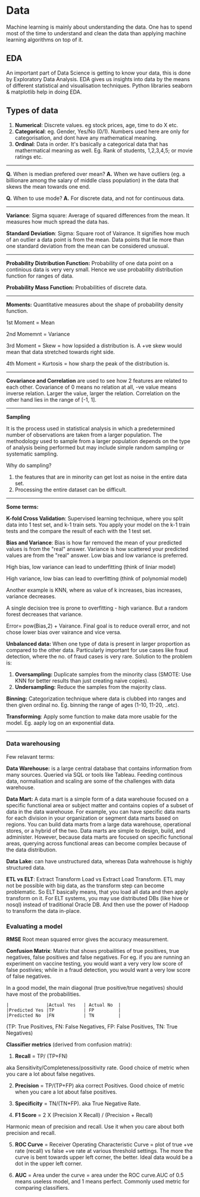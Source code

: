# Data

Machine learning is mainly about understanding the data. One has to spend most of the time to understand and clean the data than applying machine learning algorithms on top of it.

## EDA
An important part of Data Science is getting to know your data, this is done by Exploratory Data Analysis. EDA gives us insights into data by the means of different statistical and visualisation techniques. Python libraries seaborn & matplotlib help in doing EDA. 


## Types of data

1. **Numerical**: Discrete values. eg stock prices, age, time to do X etc.
2. **Categorical**: eg. Gender, Yes/No (0/1). Numbers used here are only for categorisation, and dont have any mathematical meaning.
3. **Ordinal**: Data in order. It's basically a categorical data that has mathermatical meaning as well. Eg. Rank of students, 1,2,3,4,5; or movie ratings etc.

--------

**Q.** When is median prefered over mean?
**A.** When we have outliers (eg. a billionare among the salary of middle class population) in the data that skews the mean towards one end.

**Q.** When to use mode?
**A.** For discrete data, and not for continuous data.

-------

**Variance**: Sigma square: Average of squared differences from the mean. It measures how much spread the data has.

**Standard Deviation**: Sigma: Square root of Vairance. It signifies how much of an outlier a data point is from the mean. Data points that lie more than one standard deviation from the mean can be considered unusual.

------

**Probability Distribution Function:** Probability of one data point on a continious data is very very small. Hence we use probability distribution function for ranges of data.

**Probability Mass Function:** Probabilities of discrete data.

------

**Moments:** Quantitative measures about the shape of probability density function.

1st Moment = Mean

2nd Momemnt = Variance

3rd Moment = Skew = how lopsided a distribution is. A +ve skew would mean that data stretched towards right side.

4th Moment = Kurtosis = how sharp the peak of the distribution is.

--------

**Covariance and Correlation** are used to see how 2 features are related to each other. Covariance of 0 means no relation at all, -ve value means inverse relation. Larger the value, larger the relation. Correlation on the other hand lies in the range of [-1, 1].

-------

**Sampling**

It is the process used in statistical analysis in which a predetermined number of observations are taken from a larger population. The methodology used to sample from a larger population depends on the type of analysis being performed but may include simple random sampling or systematic sampling.

Why do sampling? 
1. the features that are in minority can get lost as noise in the entire data set.
2. Processing the entire dataset can be difficult.

-----
**Some terms:**

**K-fold Cross Validation**: Supervised learning technique, where you split data into 1 test set, and k-1 train sets. You apply your model on the k-1 train tests and the compare the result of each with the 1 test set.

**Bias and Variance**: Bias is how far removed the mean of your predicted values is from the "real" answer. Variance is how scattered your predicted values are from the "real" answer. Low bias and low variance is preferred.

High bias, low variance can lead to underfitting (think of liniar model)

High variance, low bias can lead to overfitting (think of polynomial model)

Another example is KNN, where as value of k increases, bias increases, variance decreases.

A single decision tree is prone to overfitting - high variance. But a random forest decreases that variance.

Error= pow(Bias,2) + Vairance. Final goal is to reduce overall error, and not chose lower bias over vairance and vice versa.

**Unbalanced data:** When one type of data is present in larger proportion as compared to the other data. Particularly important for use cases like fraud detection, where the no. of fraud cases is very rare. Solution to the problem is:

1. **Oversampling:** Duplicate samples from the minority class (SMOTE: Use KNN for better results than just creating naive copies).
2. **Undersampling:** Reduce the samples from the majority class.

**Binning:** Categorization technique where data is clubbed into ranges and then given ordinal no. Eg. binning the range of ages (1-10, 11-20, ..etc).

**Transforming**: Apply some function to make data more usable for the model. Eg. aaply log on an exponential data.


-------

### Data warehousing

Few relavant terms:

**Data Warehouse:** is a large central database that contains information from many sources. Queried via SQL or tools like Tableau. Feeding continous data, normalisation and scaling are some of the challenges with data warehouse.

**Data Mart:** A data mart is a simple form of a data warehouse focused on a specific functional area or subject matter and contains copies of a subset of data in the data warehouse. For example, you can have specific data marts for each division in your organization or segment data marts based on regions. You can build data marts from a large data warehouse, operational stores, or a hybrid of the two. Data marts are simple to design, build, and administer. However, because data marts are focused on specific functional areas, querying across functional areas can become complex because of the data distribution. 

**Data Lake:** can have unstructured data, whereas Data wahrehouse is highly structured data.

**ETL vs ELT**: Extract Transform Load vs Extract Load Transform. ETL may not be possible with big data, as the transform step can become problematic. So ELT basically means, that you load all data and then apply transform on it. For ELT systems, you may use distributed DBs (like hive or nosql) instead of traditional Oracle DB. And then use the power of Hadoop to transform the data in-place.


### Evaluating a model

**RMSE** Root mean squared error gives the accuracy measurement.

**Confusion Matrix**: Matrix that shows probailities of true positives, true negatives, false positives and false negatives. For eg. if you are running an experiment on vaccine testing, you would want a very very low score of false postivies; while in a fraud detection, you would want a very low score of false negatives.

In a good model, the main diagonal (true positive/true negatives) should have most of the probabilities.
```
|              |Actual Yes   | Actual No  |
|Predicted Yes |TP           | FP         |
|Predicted No  |FN           | TN         |
```
(TP: True Positives, FN: False Negatives, FP: False Positives, TN: True Negatives)

**Classifier metrics** (derived from confusion matrix):

1. **Recall** = TP/ (TP+FN)

aka Sensitivity/Completeness/possitivity rate. Good choice of metric when you care a lot about false negatives.

2. **Precision** = TP/(TP+FP)
aka correct Positives. Good choice of metric when you care a lot about false positives.  

3. **Specificity** = TN/(TN+FP). aka True Negative Rate. 

4. **F1 Score** = 2 X (Precision X Recall) / (Precision + Recall)

Harmonic mean of precision and recall. Use it when you care about both precision and recall.

5. **ROC Curve** = Receiver Operating Characteristic Curve = plot of true +ve rate (recall) vs false +ve rate at various threshold settings. The more the curve is bent towards upper left corner, the better. Ideal data would be a dot in the upper left corner.

6. **AUC** = Area under the curve = area under the ROC curve.AUC of 0.5 means useless model, and 1 means perfect. Commonly used metric for comparing classifiers.